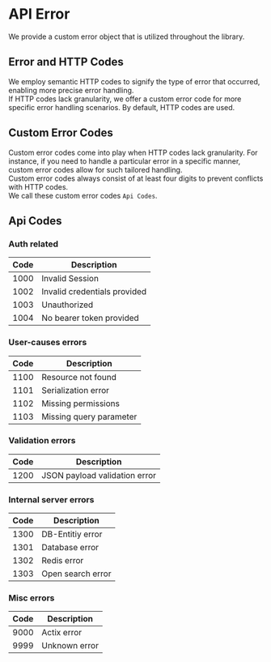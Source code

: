 # API Error

We provide a custom error object that is utilized throughout the library.

## Error and HTTP Codes

We employ semantic HTTP codes to signify the type of error that occurred, enabling more precise error handling.
<br>
If HTTP codes lack granularity, we offer a custom error code for more specific error handling scenarios. By default,
HTTP codes are used.

## Custom Error Codes

Custom error codes come into play when HTTP codes lack granularity. For instance, if you need to handle a particular
error in a specific manner, custom error codes allow for such tailored handling.
<br>
Custom error codes always consist of at least four digits to prevent conflicts with HTTP codes.
<br>
We call these custom error codes `Api Codes`.

## Api Codes

### Auth related

| Code | Description                  |
|------|------------------------------|
| 1000 | Invalid Session              |
| 1002 | Invalid credentials provided |
| 1003 | Unauthorized                 |
| 1004 | No bearer token provided     |

### User-causes errors

| Code | Description             |
|------|-------------------------|
| 1100 | Resource not found      |
| 1101 | Serialization error     |
| 1102 | Missing permissions     |
| 1103 | Missing query parameter | 

### Validation errors

| Code | Description                   |
|------|-------------------------------|
| 1200 | JSON payload validation error | 

### Internal server errors

| Code | Description       |
|------|-------------------|
| 1300 | DB-Entitiy error  |
| 1301 | Database error    |
| 1302 | Redis error       |
| 1303 | Open search error |

### Misc errors

| Code | Description   |
|------|---------------|
| 9000 | Actix error   |
| 9999 | Unknown error |
